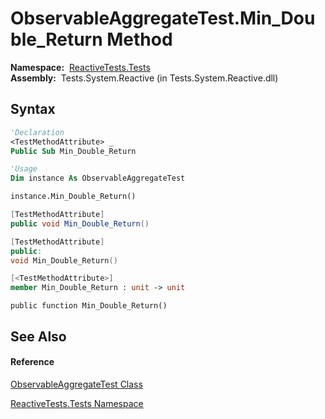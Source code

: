 # ObservableAggregateTest.Min\_Double\_Return Method

**Namespace:**  [ReactiveTests.Tests](ReactiveTests.Tests\ReactiveTests.Tests.md)  
**Assembly:**  Tests.System.Reactive (in Tests.System.Reactive.dll)

## Syntax

```vb
'Declaration
<TestMethodAttribute> _
Public Sub Min_Double_Return
```

```vb
'Usage
Dim instance As ObservableAggregateTest

instance.Min_Double_Return()
```

```csharp
[TestMethodAttribute]
public void Min_Double_Return()
```

```c++
[TestMethodAttribute]
public:
void Min_Double_Return()
```

```fsharp
[<TestMethodAttribute>]
member Min_Double_Return : unit -> unit 
```

```jscript
public function Min_Double_Return()
```

## See Also

#### Reference

[ObservableAggregateTest Class](ObservableAggregateTest\ObservableAggregateTest.md)

[ReactiveTests.Tests Namespace](ReactiveTests.Tests\ReactiveTests.Tests.md)




